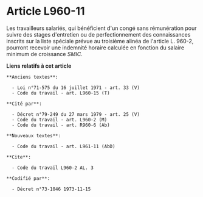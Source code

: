 # Article L960-11

Les travailleurs salariés, qui bénéficient d'un congé sans rémunération pour suivre des stages d'entretien ou de
perfectionnement des connaissances inscrits sur la liste spéciale prévue au troisième alinéa de l'article L. 960-2, pourront
recevoir une indemnité horaire calculée en fonction du salaire minimum de croissance *SMIC*.

**Liens relatifs à cet article**

	**Anciens textes**:

	  - Loi n°71-575 du 16 juillet 1971 - art. 33 (V)
	  - Code du travail - art. L960-15 (T)

	**Cité par**:

	  - Décret n°79-249 du 27 mars 1979 - art. 25 (V)
	  - Code du travail - art. L960-2 (M)
	  - Code du travail - art. R960-6 (Ab)

	**Nouveaux textes**:

	  - Code du travail - art. L961-11 (AbD)

	**Cite**:

	  - Code du travail L960-2 AL. 3

	**Codifié par**:

	  - Décret n°73-1046 1973-11-15
